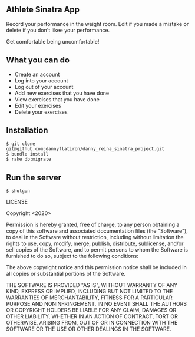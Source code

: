
## Athlete Sinatra App

Record your performance in the weight room. Edit if you made a mistake or delete if you don't likee your performance. 

Get comfortable being uncomfortable!

## What you can do

- Create an account
- Log into your account
- Log out of your account
- Add new exercises that you have done
- View exercises that you have done
- Edit your exercises
- Delete your exercises

## Installation

    $ git clone git@github.com:dannyflatiron/danny_reina_sinatra_project.git
    $ bundle install
    $ rake db:migrate

## Run the server

    $ shotgun


LICENSE

Copyright <2020> <dannyflatiron>

Permission is hereby granted, free of charge, to any person obtaining a copy of this software and associated documentation files (the "Software"), to deal in the Software without restriction, including without limitation the rights to use, copy, modify, merge, publish, distribute, sublicense, and/or sell copies of the Software, and to permit persons to whom the Software is furnished to do so, subject to the following conditions:

The above copyright notice and this permission notice shall be included in all copies or substantial portions of the Software.

THE SOFTWARE IS PROVIDED "AS IS", WITHOUT WARRANTY OF ANY KIND, EXPRESS OR IMPLIED, INCLUDING BUT NOT LIMITED TO THE WARRANTIES OF MERCHANTABILITY, FITNESS FOR A PARTICULAR PURPOSE AND NONINFRINGEMENT. IN NO EVENT SHALL THE AUTHORS OR COPYRIGHT HOLDERS BE LIABLE FOR ANY CLAIM, DAMAGES OR OTHER LIABILITY, WHETHER IN AN ACTION OF CONTRACT, TORT OR OTHERWISE, ARISING FROM, OUT OF OR IN CONNECTION WITH THE SOFTWARE OR THE USE OR OTHER DEALINGS IN THE SOFTWARE.
